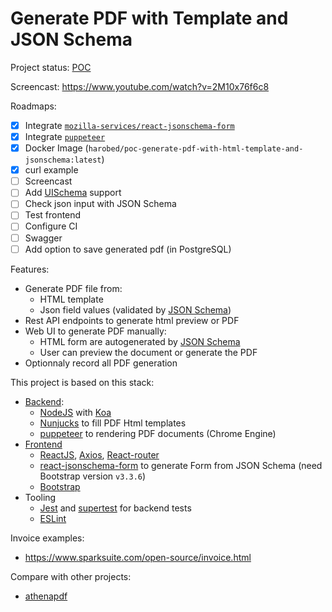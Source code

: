 # Generate PDF with Template and JSON Schema

Project status: [POC](https://en.wikipedia.org/wiki/Proof_of_concept)

Screencast: https://www.youtube.com/watch?v=2M10x76f6c8

Roadmaps:

- [x] Integrate [`mozilla-services/react-jsonschema-form`](https://github.com/mozilla-services/react-jsonschema-form)
- [x] Integrate [`puppeteer`](https://github.com/GoogleChrome/puppeteer/)
- [x] Docker Image (`harobed/poc-generate-pdf-with-html-template-and-jsonschema:latest`)
- [x] curl example
- [ ] Screencast
- [ ] Add [UISchema](https://react-jsonschema-form.readthedocs.io/en/latest/) support
- [ ] Check json input with JSON Schema
- [ ] Test frontend
- [ ] Configure CI
- [ ] Swagger
- [ ] Add option to save generated pdf (in PostgreSQL)

Features:

- Generate PDF file from:
  - HTML template
  - Json field values (validated by [JSON Schema](https://json-schema.org/))
- Rest API endpoints to generate html preview or PDF
- Web UI to generate PDF manually:
  - HTML form are autogenerated by [JSON Schema](https://json-schema.org/)
  - User can preview the document or generate the PDF
- Optionnaly record all PDF generation

This project is based on this stack:

- [Backend](backend/):
  - [NodeJS](https://nodejs.org/en/) with [Koa](https://koajs.com/)
  - [Nunjucks](https://mozilla.github.io/nunjucks/) to fill PDF Html templates
  - [puppeteer](https://github.com/GoogleChrome/puppeteer) to rendering PDF documents (Chrome Engine)
- [Frontend](frontend/)
  - [ReactJS](https://en.reactjs.org/), [Axios](https://github.com/axios/axios), [React-router](https://github.com/ReactTraining/react-router)
  - [react-jsonschema-form](https://github.com/mozilla-services/react-jsonschema-form) to generate Form from JSON Schema (need Bootstrap version `v3.3.6`)
  - [Bootstrap](https://getbootstrap.com/)
- Tooling
  - [Jest](https://jestjs.io/) and [supertest](https://github.com/visionmedia/supertest) for backend tests
  - [ESLint](https://eslint.org/)


Invoice examples:

- https://www.sparksuite.com/open-source/invoice.html

Compare with other projects:

- [athenapdf](https://github.com/arachnys/athenapdf)